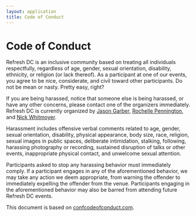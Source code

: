 ```yaml
---
layout: application
title: Code of Conduct
---
```


# Code of Conduct

Refresh DC is an inclusive community based on treating all individuals respectfully, regardless of age, gender, sexual orientation, disability, ethnicity, or religion (or lack thereof). As a participant at one of our events, you agree to be nice, considerate, and civil toward other participants. Do not be mean or nasty. Pretty easy, right?

If you are being harassed, notice that someone else is being harassed, or have any other concerns, please contact one of the organizers immediately. Refresh DC is currently organized by [Jason Garber](https://twitter.com/jgarber), [Rochelle Pennington](https://twitter.com/rochellefp), and [Nick Whitmoyer](https://twitter.com/whistle).

Harassment includes offensive verbal comments related to age, gender, sexual orientation, disability, physical appearance, body size, race, religion, sexual images in public spaces, deliberate intimidation, stalking, following, harassing photography or recording, sustained disruption of talks or other events, inappropriate physical contact, and unwelcome sexual attention.

Participants asked to stop any harassing behavior must immediately comply. If a participant engages in any of the aforementioned behavior, we may take any action we deem appropriate, from warning the offender to immediately expelling the offender from the venue. Participants engaging in the aforementioned behavior may also be barred from attending future Refresh DC events.

This document is based on [confcodeofconduct.com](http://confcodeofconduct.com/).